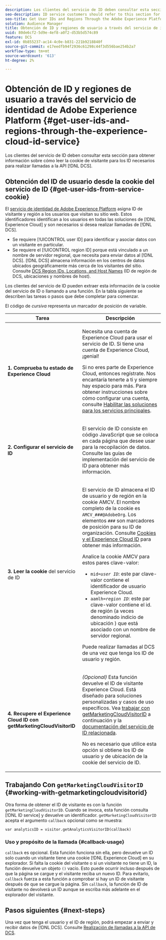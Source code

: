```yaml
---
description: Los clientes del servicio de ID deben consultar esta sección para obtener información sobre cómo leer la cookie de visitante para los ID necesarios para realizar llamadas a la API de DCS.
seo-description: ID service customers should refer to this section for information on how to read the visitor cookie for the IDs required to make DCS API calls.
seo-title: Get User IDs and Regions Through the Adobe Experience Platform Identity Service
solution: Audience Manager
title: Obtención de ID y regiones de usuario a través del servicio de identidad de Adobe Experience Platform
uuid: 80de6cf2-5d9e-4ef8-a0f2-d53b5d574c89
feature: DCS
exl-id: 0b855237-ac14-4c0e-b831-221b9218840f
source-git-commit: e17eedfb94f2936c61298c44f3d556bae254b2a7
workflow-type: tm+mt
source-wordcount: '613'
ht-degree: 2%

---
```


# Obtención de ID y regiones de usuario a través del servicio de identidad de Adobe Experience Platform {#get-user-ids-and-regions-through-the-experience-cloud-id-service}

Los clientes del servicio de ID deben consultar esta sección para obtener información sobre cómo leer la cookie de visitante para los ID necesarios para realizar llamadas a la API [!DNL DCS].

## Obtención del ID de usuario desde la cookie del servicio de ID {#get-user-ids-from-service-cookie}

El [servicio de identidad de Adobe Experience Platform](https://experienceleague.adobe.com/docs/id-service/using/home.html?lang=es) asigna ID de visitante y región a los usuarios que visitan su sitio web. Estos identificadores identifican a los usuarios en todas las soluciones de [!DNL Experience Cloud] y son necesarios si desea realizar llamadas de [!DNL DCS].

* Se requiere [!UICONTROL user ID] para identificar y asociar datos con un visitante en particular.
* Se requiere el [!UICONTROL region ID] porque está vinculado a un nombre de servidor regional, que necesita para enviar datos al [!DNL DCS]. [!DNL DCS] almacena información en los centros de datos ubicados geográficamente más cerca de los visitantes del sitio. Consulte [DCS Region IDs, Locations, and Host Names](../../../api/dcs-intro/dcs-api-reference/dcs-regions.md) (ID de región de DCS, ubicaciones y nombres de host).

Los clientes del servicio de ID pueden extraer esta información de la cookie del servicio de ID o llamando a una función. En la tabla siguiente se describen las tareas o pasos que debe completar para comenzar.

El código de *cursiva* representa un marcador de posición de variable.

<table id="table_660EBE1C24DD4FBE9DCE5191836C9135"> 
 <thead> 
  <tr> 
   <th colname="col1" class="entry"> Tarea </th> 
   <th colname="col2" class="entry"> Descripción </th> 
  </tr> 
 </thead>
 <tbody> 
  <tr> 
   <td colname="col1"> <p> <b>1. Comprueba tu <span class="keyword"> estado de Experience Cloud</span></b> </p> </td> 
   <td colname="col2"> <p>Necesita una cuenta de <span class="keyword"> Experience Cloud</span> para usar el servicio de ID. Si tiene una cuenta de <span class="keyword"> Experience Cloud</span>, ¡genial! </p> <p> Si no eres parte de <span class="keyword"> Experience Cloud</span>, entonces regístrate. Nos encantaría tenerte a ti y siempre hay espacio para más. Para obtener instrucciones sobre cómo configurar una cuenta, consulte <a href="https://experienceleague.adobe.com/es/docs/core-services/interface/services/getting-started" format="https" scope="external"> Habilitar las soluciones para los servicios principales</a>. </p> </td> 
  </tr> 
  <tr> 
   <td colname="col1"> <p> <b>2. Configurar el servicio de ID <span class="keyword"></span></b> </p> </td> 
   <td colname="col2"> <p>El servicio de ID <span class="keyword"></span> consiste en código JavaScript que se coloca en cada página que desee usar para la recopilación de datos. Consulte las guías de implementación del servicio de ID <a href="https://experienceleague.adobe.com/docs/id-service/using/implementation/implementation-guides.html?lang=es" format="https" scope="external"></a> para obtener más información. </p> </td> 
  </tr> 
  <tr> 
   <td colname="col1"> <p> <b>3. Leer la cookie </b> del servicio de ID <span class="keyword"></span> </p> </td> 
   <td colname="col2"> <p>El servicio de ID <span class="keyword"></span> almacena el ID de usuario y de región en la cookie AMCV. El nombre completo de la cookie es <code>AMCV_<i>###</i>@AdobeOrg</code>. Los elementos <code><i>###</i></code> son marcadores de posición para su ID de organización. Consulte <a href="https://experienceleague.adobe.com/docs/id-service/using/intro/cookies.html?lang=es" format="https" scope="external"> Cookies y el Experience Cloud ID</a> para obtener más información. </p> <p>Analice la cookie AMCV para estos pares clave-valor: </p> <p> 
     <ul id="ul_502ECFCDDD084D448B5EDC4E5C0909C1"> 
      <li id="li_662FFA36AC854E699D50A183B161D654"> <code>mid=<i>user ID</i></code>: este par clave-valor contiene el identificador de usuario <span class="keyword"> Experience Cloud</span>. </li> 
      <li id="li_65422233187B4217B50DC52DBD58F404"> <code>aamlh=<i>region ID</i></code>: este par clave-valor contiene el id. de región (a veces denominado <span class="term"> indicio de ubicación </span>) que está asociado con un nombre de servidor regional. </li> 
     </ul> </p> <p>Puede realizar llamadas al DCS</span> de <span class="wintitle"> una vez que tenga los ID de usuario y región. </p> </td> 
  </tr> 
  <tr> 
   <td colname="col1"> <p> <b>4. Recupere el Experience Cloud ID <span class="keyword"></span> con getMarketingCloudVisitorID</b> </p> </td> 
   <td colname="col2"> <p><i>(Opcional)</i> Esta función devuelve el ID de visitante <span class="keyword"> Experience Cloud</span>. Está diseñado para soluciones personalizadas y casos de uso específicos. Vea <a href="../../../api/dcs-intro/dcs-s2s/dcs-mcid-ids.md#working-with-getmarketingcloudvisitorid"> trabajar con getMarketingCloudVisitorID</a> a continuación y la <a href="https://experienceleague.adobe.com/docs/id-service/using/id-service-api/methods/getmcvid.html?lang=es" format="https" scope="external"> documentación del servicio de ID relacionada</a>. </p> <p>No es necesario que utilice esta opción si obtiene los ID de usuario y de ubicación de la cookie del servicio de ID. </p> </td> 
  </tr> 
 </tbody> 
</table>

## Trabajando Con `getMarketingCloudVisitorID` {#working-with-getmarketingcloudvisitorid}

Otra forma de obtener el ID de visitante es con la función `getMarketingCloudVisitorID`. Cuando se invoca, esta función consulta [!DNL ID service] y devuelve un identificador. `getMarketingCloudVisitorID` acepta el argumento `callback` opcional como se muestra:

`var analyticsID = visitor.getAnalyticsVisitorID(callback)`

### Uso y propósito de la llamada {#callback-usage}

`callback` es opcional. Esta función funciona sin ella, pero devuelve un ID solo cuando un visitante tiene una cookie [!DNL Experience Cloud] en su explorador. Si falta la cookie del visitante o si un visitante no tiene un ID, la función devuelve un objeto `()` vacío. Esto puede ocurrir incluso después de que la página se cargue y el visitante reciba un nuevo ID. Para evitarlo, `callback` fuerza a esta función a comprobar si hay un ID de visitante después de que se cargue la página. Sin `callback`, la función de ID de visitante no devolverá un ID aunque se escriba más adelante en el explorador del visitante.

## Pasos siguientes {#next-steps}

Una vez que tenga el usuario y el ID de región, podrá empezar a enviar y recibir datos de [!DNL DCS]. Consulte [Realización de llamadas a la API de DCS](../../../api/dcs-intro/dcs-s2s/dcs-s2s-calls.md).
